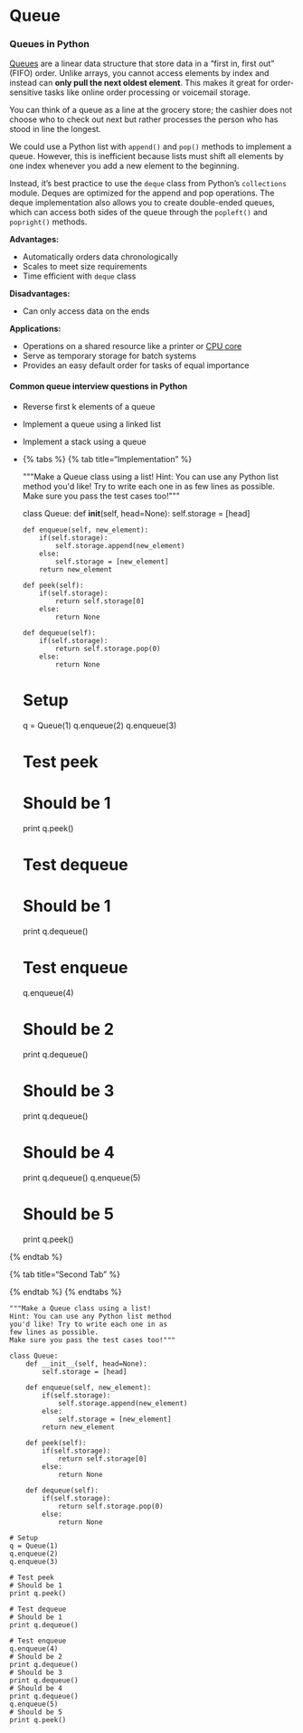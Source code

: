 # Queue

### Queues in Python

[Queues](https://www.educative.io/blog/data-structures-stack-queue-java-tutorial) are a linear data structure that store data in a “first in, first out” (FIFO) order. Unlike arrays, you cannot access elements by index and instead can **only pull the next oldest element**. This makes it great for order-sensitive tasks like online order processing or voicemail storage.

You can think of a queue as a line at the grocery store; the cashier does not choose who to check out next but rather processes the person who has stood in line the longest.

We could use a Python list with `append()` and `pop()` methods to implement a queue. However, this is inefficient because lists must shift all elements by one index whenever you add a new element to the beginning.

Instead, it’s best practice to use the `deque` class from Python’s `collections` module. Deques are optimized for the append and pop operations. The deque implementation also allows you to create double-ended queues, which can access both sides of the queue through the `popleft()` and `popright()` methods.

**Advantages:**

- Automatically orders data chronologically
- Scales to meet size requirements
- Time efficient with `deque` class

**Disadvantages:**

- Can only access data on the ends

**Applications:**

- Operations on a shared resource like a printer or [CPU core](https://www.educative.io/blog/beginners-guide-to-computers-and-programming)
- Serve as temporary storage for batch systems
- Provides an easy default order for tasks of equal importance

#### Common queue interview questions in Python

- Reverse first k elements of a queue
- Implement a queue using a linked list
- Implement a stack using a queue
- {% tabs %} {% tab title=“Implementation” %}

  """Make a Queue class using a list! Hint: You can use any Python list method you'd like! Try to write each one in as few lines as possible. Make sure you pass the test cases too!"""

  class Queue: def **init**(self, head=None): self.storage = [head]

      def enqueue(self, new_element):
          if(self.storage):
              self.storage.append(new_element)
          else:
              self.storage = [new_element]
          return new_element

      def peek(self):
          if(self.storage):
              return self.storage[0]
          else:
              return None

      def dequeue(self):
          if(self.storage):
              return self.storage.pop(0)
          else:
              return None

  # Setup

  q = Queue(1) q.enqueue(2) q.enqueue(3)

  # Test peek

  # Should be 1

  print q.peek()

  # Test dequeue

  # Should be 1

  print q.dequeue()

  # Test enqueue

  q.enqueue(4)

  # Should be 2

  print q.dequeue()

  # Should be 3

  print q.dequeue()

  # Should be 4

  print q.dequeue() q.enqueue(5)

  # Should be 5

  print q.peek()

{% endtab %}

{% tab title=“Second Tab” %}

{% endtab %} {% endtabs %}

    """Make a Queue class using a list!
    Hint: You can use any Python list method
    you'd like! Try to write each one in as
    few lines as possible.
    Make sure you pass the test cases too!"""

    class Queue:
        def __init__(self, head=None):
            self.storage = [head]

        def enqueue(self, new_element):
            if(self.storage):
                self.storage.append(new_element)
            else:
                self.storage = [new_element]
            return new_element

        def peek(self):
            if(self.storage):
                return self.storage[0]
            else:
                return None

        def dequeue(self):
            if(self.storage):
                return self.storage.pop(0)
            else:
                return None

    # Setup
    q = Queue(1)
    q.enqueue(2)
    q.enqueue(3)

    # Test peek
    # Should be 1
    print q.peek()

    # Test dequeue
    # Should be 1
    print q.dequeue()

    # Test enqueue
    q.enqueue(4)
    # Should be 2
    print q.dequeue()
    # Should be 3
    print q.dequeue()
    # Should be 4
    print q.dequeue()
    q.enqueue(5)
    # Should be 5
    print q.peek()

